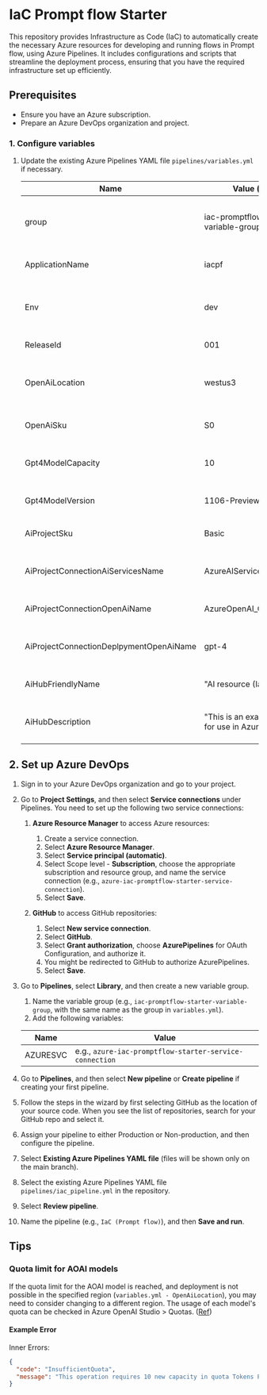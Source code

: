 # IaC Prompt flow Starter

This repository provides Infrastructure as Code (IaC) to automatically create the necessary Azure resources for developing and running flows in Prompt flow, using Azure Pipelines. It includes configurations and scripts that streamline the deployment process, ensuring that you have the required infrastructure set up efficiently.

## Prerequisites

- Ensure you have an Azure subscription.
- Prepare an Azure DevOps organization and project.

### 1. Configure variables

1. Update the existing Azure Pipelines YAML file `pipelines/variables.yml` if necessary.

   | Name                                    | Value (examples)                                             | Note                                                                                                                                                            |
   | --------------------------------------- | ------------------------------------------------------------ | --------------------------------------------------------------------------------------------------------------------------------------------------------------- |
   | group                                   | iac-promptflow-starter-variable-group                        | The name of the service connection for Azure subscription.                                                                                                      |
   | ApplicationName                         | iacpf                                                        | The name of the application.                                                                                                                                    |
   | Env                                     | dev                                                          | The environment in which the application is deployed.                                                                                                           |
   | ReleaseId                               | 001                                                          | The release identifier.                                                                                                                                         |
   | OpenAiLocation                          | westus3                                                      | The location of the OpenAI resource. ([Ref](https://learn.microsoft.com/en-us/azure/ai-services/openai/concepts/models#standard-deployment-model-availability)) |
   | OpenAiSku                               | S0                                                           | The SKU for the OpenAI resource.                                                                                                                                |
   | Gpt4ModelCapacity                       | 10                                                           | The capacity of the GPT-4 model.                                                                                                                                |
   | Gpt4ModelVersion                        | 1106-Preview                                                 | The version of the GPT-4 model.                                                                                                                                 |
   | AiProjectSku                            | Basic                                                        | The SKU for the AI project.                                                                                                                                     |
   | AiProjectConnectionAiServicesName       | AzureAIServices_Connection_IaC                               | The name of the AI services connection.                                                                                                                         |
   | AiProjectConnectionOpenAiName           | AzureOpenAI_Connection_IaC                                   | The name of the OpenAI connection.                                                                                                                              |
   | AiProjectConnectionDeplpymentOpenAiName | gpt-4                                                        | The name of the OpenAI deployment connection.                                                                                                                   |
   | AiHubFriendlyName                       | "AI resource (IaC test)"                                     | A friendly name for the AI resource.                                                                                                                            |
   | AiHubDescription                        | "This is an example AI resource for use in Azure AI Studio." | A description of the AI resource.                                                                                                                               |

## 2. Set up Azure DevOps

1. Sign in to your Azure DevOps organization and go to your project.

1. Go to **Project Settings**, and then select **Service connections** under Pipelines. You need to set up the following two service connections:

   1. **Azure Resource Manager** to access Azure resources:

      1. Create a service connection.
      1. Select **Azure Resource Manager**.
      1. Select **Service principal (automatic)**.
      1. Select Scope level - **Subscription**, choose the appropriate subscription and resource group, and name the service connection (e.g., `azure-iac-promptflow-starter-service-connection`).
      1. Select **Save**.

   1. **GitHub** to access GitHub repositories:
      1. Select **New service connection**.
      1. Select **GitHub**.
      1. Select **Grant authorization**, choose **AzurePipelines** for OAuth Configuration, and authorize it.
      1. You might be redirected to GitHub to authorize AzurePipelines.
      1. Select **Save**.

1. Go to **Pipelines**, select **Library**, and then create a new variable group.

   1. Name the variable group (e.g., `iac-promptflow-starter-variable-group`, with the same name as the group in `variables.yml`).
   1. Add the following variables:

   | Name     | Value                                                   |
   | -------- | ------------------------------------------------------- |
   | AZURESVC | e.g., `azure-iac-promptflow-starter-service-connection` |

1. Go to **Pipelines**, and then select **New pipeline** or **Create pipeline** if creating your first pipeline.

1. Follow the steps in the wizard by first selecting GitHub as the location of your source code. When you see the list of repositories, search for your GitHub repo and select it.

1. Assign your pipeline to either Production or Non-production, and then configure the pipeline.

1. Select **Existing Azure Pipelines YAML file** (files will be shown only on the main branch).

1. Select the existing Azure Pipelines YAML file `pipelines/iac_pipeline.yml` in the repository.

1. Select **Review pipeline**.

1. Name the pipeline (e.g., `IaC (Prompt flow)`), and then **Save and run**.

## Tips

### Quota limit for AOAI models

If the quota limit for the AOAI model is reached, and deployment is not possible in the specified region (`variables.yml - OpenAiLocation`), you may need to consider changing to a different region. The usage of each model's quota can be checked in Azure OpenAI Studio > Quotas. ([Ref](https://learn.microsoft.com/en-us/azure/ai-services/openai/concepts/models#standard-and-global-standard-deployment-model-quota))

#### Example Error

Inner Errors:

```json
{
  "code": "InsufficientQuota",
  "message": "This operation requires 10 new capacity in quota Tokens Per Minute (thousands) - GPT-4, which is bigger than the current available capacity 0. The current quota usage is 40 and the quota limit is 40 for quota Tokens Per Minute (thousands) - GPT-4."
}
```
